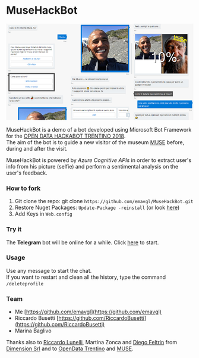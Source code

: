 # MuseHackBot

![MuseHackBot Conversation](https://github.com/emavgl/MuseHackBot/raw/master/botesempio2.jpg)

MuseHackBot is a demo of a bot developed using Microsoft Bot Framework for the [OPEN DATA HACKABOT TRENTINO 2018](https://www.odhb2018.net/ ).  
The aim of the bot is to guide a new visitor of the museum [MUSE](http://www.muse.it/it/Pagine/default.aspx) before, during and after the visit.   

MuseHackBot is powered by *Azure Cognitive APIs* in order to extract user's info from his picture (selfie) and perform a sentimental analysis on the user's feedback.

### How to fork
1. Git clone the repo: git clone ```https://github.com/emavgl/MuseHackBot.git```
2. Restore Nuget Packages: ```Update-Package -reinstall``` (or look [here](https://docs.microsoft.com/en-us/nuget/consume-packages/reinstalling-and-updating-packages))
3. Add Keys in ```Web.config```

### Try it
The **Telegram** bot will be online for a while. Click [here](https://telegram.me/@MusaTestBot) to start.

### Usage
Use any message to start the chat.  
If you want to restart and clean all the history, type the command ```/deleteprofile```

### Team
- Me [https://github.com/emavgl](https://github.com/emavgl)
- Riccardo Busetti [https://github.com/RiccardoBusetti](https://github.com/RiccardoBusetti)
- Marina Baglivo

Thanks also to [Riccardo Lunelli](https://github.com/luna97), Martina Zonca and [Diego Feltrin](https://www.linkedin.com/in/diegofeltrin/) from [Dimension Srl](http://www.dimension.it/) and to [OpenData Trentino](https://dati.trentino.it/) and [MUSE](http://www.muse.it/it/Pagine/default.aspx).
